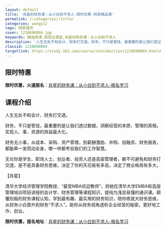 ```yaml
---
layout: default
title: '肖星的财务课：从小白到不求人-限时优惠-网易精品课'
permalink: /:categories/:title/
categories: wangyi2
tags: 网易提供
cover: 1210690804.jpg
keywords: 精选网课,网易云课堂,肖星的财务课：从小白到不求人
description: '人生无处不和会计、财务打交道。财务，不只是管钱，最重要的是让我们透过数据，洞察经营的本质、管理的真相，实现人、事、资源的'
classid: 1210690804
targetlink: https://study.163.com/course/introduction/1210690804.htm?share=1&shareId=1025206652&utm_campaign=share&utm_medium=iphoneShare&utm_source=&utm_u=1025206652
---
```


## 限时特惠

**限时优惠，火速报名**：[肖星的财务课：从小白到不求人-报名学习](https://study.163.com/course/introduction/1210690804.htm?share=1&shareId=1025206652&utm_campaign=share&utm_medium=iphoneShare&utm_source=&utm_u=1025206652)

## 课程介绍

人生无处不和会计、财务打交道。

财务，不只是管钱，最重要的是让我们透过数据，洞察经营的本质、管理的真相，实现人、事、资源的效益最大化。

财务无小事，从成本、采购、资产管理，到薪酬激励、并购、投融资、财务报表，都能牵一发而动全身，哪一样都考验我们的工作智慧。



无论你是学生、职场人士、创业者、投资人还是高层管理者，都不可避免和财务打交道，是不是具备财务思维，决定了你的天花板有多高，决定了商业格局有多大。



【肖星】

清华大学经济管理学院教授、“最受MBA欢迎教师”，将她在清华大学EMBA和高层管理培训项目讲授的会计学、财务管理等课程知识，提纯为浅显易懂的通识课。颠覆刻板的财务课程认知，学到最有趣、最实用的财务知识，陪你练就大财务思维，从财务小白晋升到财务“不求人”。助你从财务视角透析企业经营的秘密，更好地工作、创业。

**限时优惠，报名地址**：[肖星的财务课：从小白到不求人-报名学习](https://study.163.com/course/introduction/1210690804.htm?share=1&shareId=1025206652&utm_campaign=share&utm_medium=iphoneShare&utm_source=&utm_u=1025206652)


